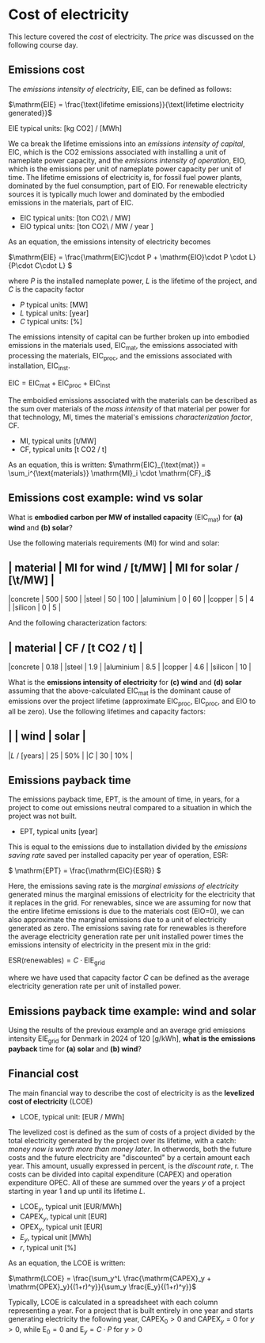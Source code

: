 Cost of electricity
===================

This lecture covered the *cost* of electricity. The *price* was discussed on the following course day.

Emissions cost
--------------

The _emissions intensity of electricity_, EIE, can be defined as follows:

$\mathrm{EIE} = \frac{\text{lifetime emissions}}{\text{lifetime electricity generated}}$

$\mathrm{EIE}$ typical units: \[kg CO2\] / \[MWh\]

We ca break the lifetime emissions into an _emissions intensity of capital_, EIC, which is the CO2 emissions associated with installing a unit of nameplate power capacity, and the _emissions intensity of operation_, EIO, which is the emissions per unit of nameplate power capacity per unit of time. The lifetime emissions of electricity is, for fossil fuel power plants, dominated by the fuel consumption, part of EIO. For renewable electricity sources it is typically much lower and dominated by the embodied emissions in the materials, part of EIC.

- $\mathrm{EIC}$ typical units: \[ton CO2\ / MW\]
- $\mathrm{EIO}$ typical units: \[ton CO2\ / MW / year \] 

As an equation, the emissions intensity of electricity becomes

$\mathrm{EIE} = \frac{\mathrm{EIC}\cdot P + \mathrm{EIO}\cdot P \cdot L}{P\cdot C\cdot L} $

where $P$ is the installed nameplate power, $L$ is the lifetime of the project, and $C$ is the capacity factor

- $P$ typical units: \[MW\]
- $L$ typical units: \[year\]
- $C$ typical units: \[%\]

The emissions intensity of capital can be further broken up into embodied emissions in the materials used, $\mathrm{EIC}_{\text{mat}}$, the emissions associated with processing the materials, $\mathrm{EIC}_{\text{proc}}$, and the emissions associated with installation, $\mathrm{EIC}_{\text{inst}}$.

$\mathrm{EIC}= \mathrm{EIC}_{\text{mat}} + \mathrm{EIC}_{\text{proc}} + \mathrm{EIC}_{\text{inst}}$

The emboidied emissions associated with the materials can be described as the sum over materials of the _mass intensity_ of that material per power for that technology, MI, times the material's emissions _characterization factor_, CF.

- $\mathrm{MI}$, typical units \[t/MW\]
- $\mathrm{CF}$, typical units \[t CO2 / t\]

As an equation, this is written:
$\mathrm{EIC}_{\text{mat}} = \sum_i^{\text{materials}} \mathrm{MI}_i \cdot \mathrm{CF}_i$

Emissions cost example: wind vs solar
-------------------------------------

What is **embodied carbon per MW of installed capacity** ($\mathrm{EIC}_{\text{mat}}$) for **(a) wind** and **(b) solar**? 

Use the following materials requirements (MI) for wind and solar:

| material | MI for wind / \[t/MW\] | MI for solar / [\t/MW\] |
---------------------------------------------------------------
|concrete  | 500                    | 500                     |
|steel     | 50                     | 100                     |
|aluminium | 0                      | 60                      |
|copper    | 5                      | 4                       |
|silicon   | 0                      | 5                       |

And the following characterization factors:

| material | CF / \[t CO2 / t\] | 
---------------------------------
|concrete  | 0.18               |
|steel     | 1.9                |
|aluminium | 8.5                |
|copper    | 4.6                |
|silicon   | 10                 |

What is the **emissions intensity of electricity** for **(c) wind** and **(d) solar** assuming that the above-calculated $\mathrm{EIC}_{\text{mat}}$ is the dominant cause of emissions over the project lifetime (approximate $\mathrm{EIC}_{\text{proc}}$, $\mathrm{EIC}_{\text{proc}}$, and $\mathrm{EIO}$ to all be zero). Use the following lifetimes and capacity factors:

|                | wind | solar |
---------------------------------
|$L$ / \[years]  | 25   | 50%   |
|$C$             | 30   | 10%   |

Emissions payback time
----------------------

The emissions payback time, $\mathrm{EPT}$, is the amount of time, in years, for a project to come out emissions neutral compared to a situation in which the project was not built.

- $\mathrm{EPT}$, typical units \[year\]

This is equal to the emissions due to installation divided by the _emissions saving rate_ saved per installed capacity per year of operation, ESR:

$ \mathrm{EPT} = \frac{\mathrm{EIC}{ESR}} $

Here, the emissions saving rate is the _marginal emissions of electricity_ generated minus the marginal emissions of electricity for the electricity that it replaces in the grid. For renewables, since we are assuming for now that the entire lifetime emissions is due to the materials cost (EIO=0), we can also approximate the marginal emissions due to a unit of electricity generated as zero. The emissions saving rate for renewables is therefore the average electricity generation rate per unit installed power times the emissions intensity of electricity in the present mix in the grid:

$\mathrm{ESR}(\text{renewables}) = C \cdot \mathrm{EIE}_{\text{grid}}$

where we have used that capacity factor $C$ can be defined as the average electricity generation rate per unit of installed power.



Emissions payback time example: wind and solar
----------------------------------------------

Using the results of the previous example and an average grid emissions intensity $\mathrm{EIE}_{\text{grid}}$ for Denmark in 2024 of 120 [g/kWh], **what is the emissions payback** time for **(a) solar** and **(b) wind**?


Financial cost
--------------
The main financial way to describe the cost of electricity is as the **levelized cost of electricity** (LCOE)

- LCOE, typical unit: \[EUR / MWh\]

The levelized cost is defined as the sum of costs of a project divided by the total electricity generated by the project over its lifetime, with a catch: _money now is worth more than money later_. In otherwords, both the future costs and the future electricity are "discounted" by a certain amount each year. This amount, usually expressed in percent, is the _discount rate_, r. The costs can be divided into capital expenditure ($\mathrm{CAPEX}$) and operation expenditure $\mathrm{OPEC}$. All of these are summed over the years $y$ of a project starting in year 1 and up until its lifetime $L$.

- $\mathrm{LCOE}_y$, typical unit \[EUR/MWh\]
- $\mathrm{CAPEX}_y$, typical unit \[EUR\]
- $\mathrm{OPEX}_y$, typical unit \[EUR\]
- $E_y$, typical unit \[MWh\]
- $r$, typical unit \[%\]

As an equation, the LCOE is written:

$\mathrm{LCOE} = \frac{\sum_y^L \frac{\mathrm{CAPEX}_y + \mathrm{OPEX}_y}{(1+r)^y}}{\sum_y \frac{E_y}{(1+r)^y}}$

Typically, LCOE is calculated in a spreadsheet with each column representing a year. For a project that is built entirely in one year and starts generating electricity the following year, $\mathrm{CAPEX}_0>0$ and $\mathrm{CAPEX}_y=0$ for $y>0$, while $\mathrm{E}_0=0$ and $\mathrm{E}_y=C \cdot P$ for $y>0$
